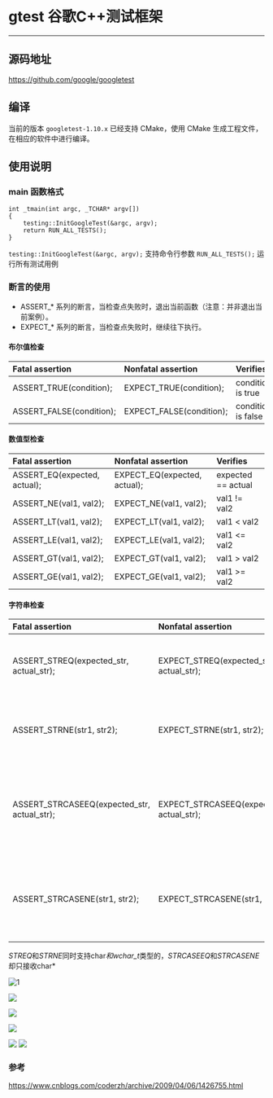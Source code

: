 # gtest 谷歌C++测试框架

---

## 源码地址
https://github.com/google/googletest

## 编译
当前的版本 `googletest-1.10.x` 已经支持 CMake，使用 CMake 生成工程文件，在相应的软件中进行编译。

## 使用说明

### main 函数格式

```
int _tmain(int argc, _TCHAR* argv[])
{
    testing::InitGoogleTest(&argc, argv);
    return RUN_ALL_TESTS();
}
```
`testing::InitGoogleTest(&argc, argv);`    支持命令行参数
`RUN_ALL_TESTS();`    运行所有测试用例

### 断言的使用

* ASSERT_* 系列的断言，当检查点失败时，退出当前函数（注意：并非退出当前案例）。 
* EXPECT_* 系列的断言，当检查点失败时，继续往下执行。

#### 布尔值检查

| Fatal assertion	 	   | Nonfatal  assertion      | Verifies           |
| :----------------------- | :----------------------- | :----------------- |
| ASSERT_TRUE(condition);  | EXPECT_TRUE(condition);  | condition is true  |
| ASSERT_FALSE(condition); | EXPECT_FALSE(condition); | condition is false |

#### 数值型检查
| Fatal assertion	 	   | Nonfatal  assertion      | Verifies           |
| :--- | :--- | :--- |
|  ASSERT_EQ(expected, actual);   |  EXPECT_EQ(expected, actual);   |   expected == actual  |
| ASSERT_NE(val1, val2);   | EXPECT_NE(val1, val2);   | val1 != val2   |
| ASSERT_LT(val1, val2);   | EXPECT_LT(val1, val2);   | val1 < val2   |
| ASSERT_LE(val1, val2);   | EXPECT_LE(val1, val2);   | val1 <= val2   |
| ASSERT_GT(val1, val2);   | EXPECT_GT(val1, val2);   | val1 > val2   |
| ASSERT_GE(val1, val2);   | EXPECT_GE(val1, val2);   | val1 >= val2   |

#### 字符串检查

| Fatal assertion                                | Nonfatal  assertion                           | Verifies                                               |
| :--------------------------------------------- | :-------------------------------------------- | :----------------------------------------------------- |
| ASSERT_STREQ(expected_str, actual_str);		 | EXPECT_STREQ(expected_str, actual_str); 	     | the two C strings have the same                        |
| ASSERT_STRNE(str1, str2);						 | EXPECT_STRNE(str1, str2);					 | the two C strings have different content               |
| ASSERT_STRCASEEQ(expected_str, actual_str);	 | EXPECT_STRCASEEQ(expected_str, actual_str);   | the two C strings have the same content, ignoring case |
| ASSERT_STRCASENE(str1, str2);					 | EXPECT_STRCASENE(str1, str2);				 | the two C strings have different content, ignoring case |

*STREQ*和*STRNE*同时支持char*和wchar_t*类型的，*STRCASEEQ*和*STRCASENE*却只接收char*

![1](gtest/1.png)

![](gtest/2.png)

![](gtest/8.png)

![](gtest/9.png)

![](gtest/10.png)
![](gtest/11.png)
### 参考

https://www.cnblogs.com/coderzh/archive/2009/04/06/1426755.html
